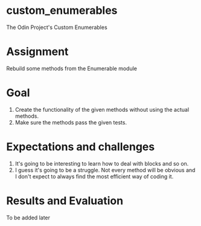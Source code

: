 # custom_enumerables
The Odin Project's Custom Enumerables

# Assignment
Rebuild some methods from the Enumerable module

# Goal
1. Create the functionality of the given methods without using the actual methods.
2. Make sure the methods pass the given tests.

# Expectations and challenges
1. It's going to be interesting to learn how to deal with blocks and so on.
2. I guess it's going to be a struggle. Not every method will be obvious and I don't expect to always find the most efficient way of coding it.

# Results and Evaluation
To be added later
